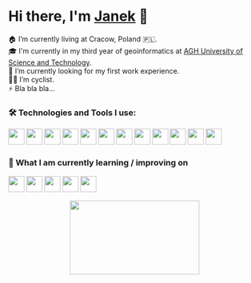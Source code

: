 # Hi there, I'm [Janek](https://github.com/janullo789) 👋

🏠 I’m currently living at Cracow, Poland 🇵🇱. <br/>
🎓 I'm currently in my third year of geoinformatics at [AGH University of Science and Technology](https://www.agh.edu.pl/en/). <br/>
🧐 I’m currently looking for my first work experience.<br/>
🚴‍♂️ I’m cyclist. <br/>
⚡ Bla bla bla...

### 🛠 Technologies and Tools I use:
<img height="32" width="32" src="https://cdn-icons-png.flaticon.com/512/6132/6132222.png" /> <img height="32" width="32" src="https://cdn-icons-png.flaticon.com/512/226/226777.png" /> 
<img height="32" width="32" src="https://cdn-icons-png.flaticon.com/512/1532/1532556.png" /> 
<img height="32" width="32" src="https://cdn-icons-png.flaticon.com/512/5968/5968242.png" /> 
<img height="32" width="32" src="https://upload.wikimedia.org/wikipedia/commons/thumb/2/21/Matlab_Logo.png/667px-Matlab_Logo.png" /> 
<img height="32" width="32" src="https://cdn-icons-png.flaticon.com/512/5968/5968342.png" /> 
<img height="32" width="32" src="https://cdn-icons-png.flaticon.com/512/5968/5968313.png" /> 
<img height="32" width="32" src="https://images.safe.com/logos/fme/fme-logo.svg" /> 
<img height="32" width="32" src="https://upload.wikimedia.org/wikipedia/commons/7/77/Qgis-icon-3.0.png" /> 
<img height="32" width="32" src="https://softwarelist.oregonstate.edu/sites/softwarelist.oregonstate.edu/files/styles/software_image/public/software/arcgis_logo.png?itok=kXvXdGKB" /> 
<img height="32" width="32" src="https://git-scm.com/images/logos/downloads/Git-Icon-1788C.png" /> 
<img height="32" width="32" src="https://cdn-icons-png.flaticon.com/512/5968/5968875.png" /> 

### 📖 What I am currently learning / improving on
<img height="32" width="32" src="https://static-00.iconduck.com/assets.00/c-sharp-c-icon-456x512-9sej0lrz.png" /> <img height="32" width="32" src="https://icon-library.com/images/vb-net-icon/vb-net-icon-1.jpg" /> 
<img height="32" width="32" src="https://cdn3.iconfinder.com/data/icons/logos-and-brands-adobe/512/267_Python-512.png" /> 
<img height="32" width="32" src="https://cdn4.iconfinder.com/data/icons/logos-and-brands/512/285_R_Project_logo-512.png" /> 
<img height="32" width="32" src="https://www.php.net/images/logos/new-php-logo.svg" /> 


<p align="center">
   <img height="148" width="259" src="https://user-images.githubusercontent.com/100961127/226459934-266421fa-8ecf-4562-b14b-29b930233fec.gif" />

</p>
